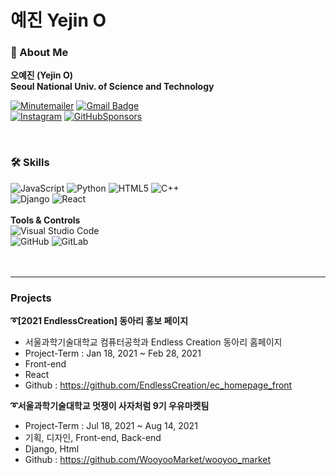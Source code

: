 # 예진 Yejin O

### 👩 About Me
**오예진 (Yejin O)**  
**Seoul National Univ. of Science and Technology**  
  
  
[![Minutemailer](https://img.shields.io/badge/Email-30B980?style=flat-square&logo=Minutemailer&logoColor=white&link=mailto:dpwls0421@seoultech.ac.kr)](mailto:dpwls0421@seoultech.ac.kr)
[![Gmail Badge](https://img.shields.io/badge/Gmail-d14836?style=flat-square&logo=Gmail&logoColor=white&link=mailto:oyejin55@gmail.com)](mailto:oyejin55@gmail.com)  
[![Instagram](https://img.shields.io/badge/Instagram-E4405F?style=flat-square&logo=Instagram&logoColor=white&link=https://www.instagram.com/yexjin_/)](https://www.instagram.com/yexjin_/)
[![GitHubSponsors](https://img.shields.io/badge/Blog-EA4AAA?style=flat-square&logo=GitHubSponsors&logoColor=white&link=https://yexjinitlog.tistory.com)](https://yexjinitlog.tistory.com)  
  
  <br />
  
### 🛠 Skills
![JavaScript](https://img.shields.io/badge/javascript-%23323330.svg?style=flat-square&logo=javascript&logoColor=%23F7DF1E)
![Python](https://img.shields.io/badge/python-3670A0?style=flat-square&logo=python&logoColor=ffdd54)
![HTML5](https://img.shields.io/badge/html5-%23E34F26.svg?style=flat-square&logo=html5&logoColor=white)
![C++](https://img.shields.io/badge/c++-%2300599C.svg?style=flat-square&logo=c%2B%2B&logoColor=white)  
![Django](https://img.shields.io/badge/django-%23092E20.svg?style=flat-square&logo=django&logoColor=white)
![React](https://img.shields.io/badge/react-%2320232a.svg?style=flat-square&logo=react&logoColor=%2361DAFB) 
<br /><br />
**Tools & Controls**  
![Visual Studio Code](https://img.shields.io/badge/Visual%20Studio%20Code-0078d7.svg?style=flat-square&logo=visual-studio-code&logoColor=white)  
![GitHub](https://img.shields.io/badge/github-%23121011.svg?style=flat-square&logo=github&logoColor=white)
![GitLab](https://img.shields.io/badge/gitlab-%23181717.svg?style=flat-square&logo=gitlab&logoColor=white)
   <br />
   <br />
   <br />
  
  ***
### Projects
**➰[2021 EndlessCreation] 동아리 홍보 페이지**  
* 서울과학기술대학교 컴퓨터공학과 Endless Creation 동아리 홈페이지
* Project-Term : Jan 18, 2021 ~ Feb 28, 2021
* Front-end
* React
* Github : https://github.com/EndlessCreation/ec_homepage_front 

**➰서울과학기술대학교 멋쟁이 사자처럼 9기 우유마켓팀**
* Project-Term : Jul 18, 2021 ~ Aug 14, 2021
* 기획, 디자인, Front-end, Back-end
* Django, Html
* Github : https://github.com/WooyooMarket/wooyoo_market

